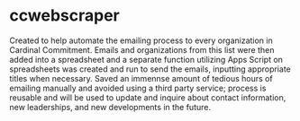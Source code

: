 # ccwebscraper

Created to help automate the emailing process to every organization in Cardinal Commitment. Emails and organizations from this list were then added into a spreadsheet and a separate function utilizing Apps Script on spreadsheets was created and run to send the emails, inputting appropriate titles when necessary. Saved an immennse amount of tedious hours of emailing manually and avoided using a third party service; process is reusable and will be used to update and inquire about contact information, new leaderships, and new developments in the future. 
